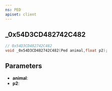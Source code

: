 ```yaml
---
ns: PED
apiset: client
---
```

## _0x54D3CD482742C482

```c
// 0x54D3CD482742C482
void _0x54D3CD482742C482(Ped animal,float p2);
```


## Parameters
* **animal**:
* **p2**: